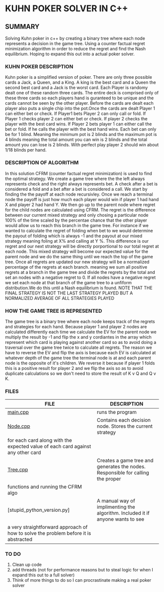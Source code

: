 # KUHN POKER SOLVER IN C++

## SUMMARY
Solving Kuhn poker in c++ by creating a binary tree
where each node represents a decision in the game tree. 
Using a counter factual regret minimization algorithm in
order to reduce the regret and find the Nash equilibrium.
Hoping to expand this out into a actual poker solver.

### KUHN POKER DESCRIPTION
Kuhn poker is a simplified version of poker. There are only three
possible cards a Jack, a Queen, and a King. A king is the best card
and a Queen the second best card and a Jack is the worst card. Each
Player is randomy dealt one of these random three cards. The entire
deck is comprised only of these three cards so each players hand is
guranteed to be unique and the cards cannot be seen by the other player.
Before the cards are dealt each player also puts a single chip into
the pot.Once the cards are dealt Player 1 can either bet or check. 
If Player1 bets Player 2 can only call or fold. If Player 1 checks 
player 2 can either bet or check. If player 2 checks the player with
the best card wins. If Player 2 bets player 1 can either call the bet
or fold. If he calls the player with the best hand wins. Each bet
can only be for 1 blind. Meaning the minimum pot is 2 blinds
and the maximum pot is 4 blinds meaning the total amount you can win
is 2 blinds and the total amount you can lose is 2 blinds. With 
perfect play player 2 should win about 1/18 blinds per hand.

### DESCRIPTION OF ALGORITHM 
In this solution CFRM (counter factual regret minimization) is used
to find the optimal strategy. We create a game tree where the the left
always represents check and the right always represents bet. A check
after a bet is considered a fold and a bet after a bet is considered 
a call. We start by finding the the payoff at each node recursivley. 
Once we reach a terminal node the payoff is just how much each player 
would win if player 1 had hand X and player 2 had hand Y. We then
go up to the parent node where regret for the child nodes are calculated
using CFRM. The regret is the difference between our current mixed
strategy and only chosing a particular node 100% of the time scaled
by the percentae chance that the other player would allow us to reach
this branch in the game tree.
For instance if we wanted to calculate the regret of folding when
bet to we would determine the payout of folding which is always -1
and the payout at our mixed strategy meaning foling at X% and calling 
at Y %. This difference is our regret and our next strategy will be
directly porportional to our total regret at each node. This mixed
strategy will become our expected value for the parent node and 
we do the same thing until we reach the top of the game tree. Once 
all regrets are updated our new strategy will be a normalized percentage
of the regrets at each branch. meaning we sum all positive regrets
at a branch in the game tree and divide the regrets by the total and 
set an nodes with a negative regret to 0. If all nodes have a negative
regret we set each node at that branch of the game tree to a unfiform
distribution.We do this until a Nash equilibrium is found.
NOTE THAT THE FINAL STRATEGY IS NOT THE LAST STRATEGY PLAYED BUT A 
NORMALIZED AVERAGE OF ALL STRATEGIES PLAYED 
### HOW THE GAME TREE IS REPRESENTED
The game tree is a binary tree where each node keeps track of the 
regrets and strategies for each hand. Because player 1 and player 2
nodes are calculated differently each time we calculate the EV for
the parent node we multiply the result by -1 and flip the x and y 
cordiantes in the array which represent which card is playing against
another card so as to avoid doing a traversal over the game tree twice
to calculate all regrets. The reason we have to reverse the EV and flip
the axis is because each EV is calculated at whatever depth of the game
tree the terminal node is at and each parent node is the opposite of it's 
children. We reverse it because if player 1 folds this is a positive 
result for player 2 and we flip the axis so as to avoid duplicate 
calculations so we don't need to store the result of K v Q and Q v K.

### FILES


| FILE      | DESCRIPTION         |
| --------- | ------------------- |
| [main.cpp](main.cpp) | runs the program |
| [Node.cpp](Node.cpp) | Contains each decision node. Stores the current strategy 
for each card along with the expected value of each card against any other card |
| [Tree.cpp](Tree.cpp) | Creates a game tree and generates the nodes. Responsible for calling the proper
functions and running the CFRM algo |
| [stupid_python_version.py] | A manual way of implimenting the algorithm. Included it if anyone wants to see
a very straightforward approach of how to solve the problem before it is abstracted | 


### TO DO

1. Clean up code 
2. add threads (not for performance reasons but to steal logic for when I expand this out to a full solver) 
3. Think of more things to do so I can procrastinate making a real poker solver
